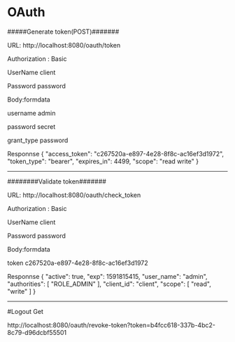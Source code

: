 # OAuth

#####Generate token(POST)#######

URL: http://localhost:8080/oauth/token

Authorization : Basic

UserName  client

Password  password

Body:formdata

username admin

password secret

grant_type password

Responnse
{
    "access_token": "c267520a-e897-4e28-8f8c-ac16ef3d1972",
    "token_type": "bearer",
    "expires_in": 4499,
    "scope": "read write"
}

--------------------------------

########Validate token#######

URL: http://localhost:8080/oauth/check_token

Authorization : Basic

UserName  client

Password  password

Body:formdata

token c267520a-e897-4e28-8f8c-ac16ef3d1972

Responnse
{
    "active": true,
    "exp": 1591815415,
    "user_name": "admin",
    "authorities": [
        "ROLE_ADMIN"
    ],
    "client_id": "client",
    "scope": [
        "read",
        "write"
    ]
}

-----------------------

#Logout Get

http://localhost:8080/oauth/revoke-token?token=b4fcc618-337b-4bc2-8c79-d96dcbf55501




